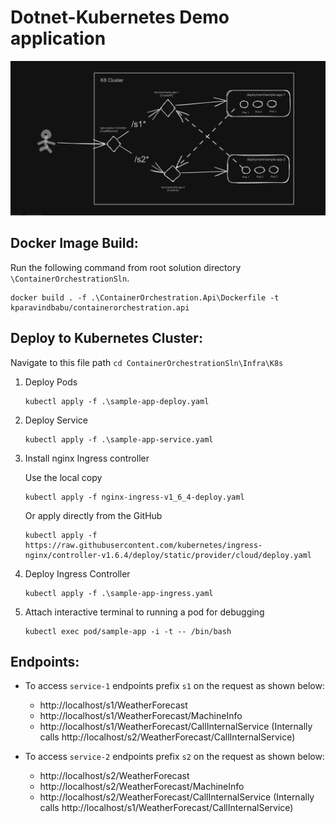 ﻿
# Dotnet-Kubernetes Demo application 


![k8-architecture-diagram.png](./assets/images/k8-architecture-diagram.png)


## Docker Image Build:

Run the following command from root solution directory `\ContainerOrchestrationSln`.
```shell
docker build . -f .\ContainerOrchestration.Api\Dockerfile -t kparavindbabu/containerorchestration.api
```

## Deploy to Kubernetes Cluster:

Navigate to this file path `cd ContainerOrchestrationSln\Infra\K8s`

1. Deploy Pods
    
    ```shell
    kubectl apply -f .\sample-app-deploy.yaml
    ```

2. Deploy Service
    
    ```shell
    kubectl apply -f .\sample-app-service.yaml
    ```

3. Install nginx Ingress controller
    
   Use the local copy
    ```shell
    kubectl apply -f nginx-ingress-v1_6_4-deploy.yaml
    ```
   Or apply directly from the GitHub
   ```shell
   kubectl apply -f https://raw.githubusercontent.com/kubernetes/ingress-nginx/controller-v1.6.4/deploy/static/provider/cloud/deploy.yaml
   ```

4. Deploy Ingress Controller
    
    ```shell
    kubectl apply -f .\sample-app-ingress.yaml
    ```

5. Attach interactive terminal to running a pod for debugging
    
    ```shell
    kubectl exec pod/sample-app -i -t -- /bin/bash
    ```


## Endpoints:

- To access `service-1` endpoints prefix `s1` on the request as shown below:
  - http://localhost/s1/WeatherForecast
  - http://localhost/s1/WeatherForecast/MachineInfo
  - http://localhost/s1/WeatherForecast/CallInternalService (Internally calls http://localhost/s2/WeatherForecast/CallInternalService)

- To access `service-2` endpoints prefix `s2` on the request as shown below:
   - http://localhost/s2/WeatherForecast
   - http://localhost/s2/WeatherForecast/MachineInfo
   - http://localhost/s2/WeatherForecast/CallInternalService  (Internally calls http://localhost/s1/WeatherForecast/CallInternalService)